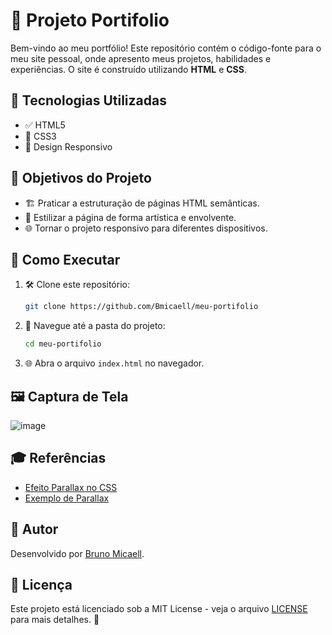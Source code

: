 # 🚀 Projeto Portifolio

Bem-vindo ao meu portfólio! Este repositório contém o código-fonte para o meu site pessoal, onde apresento meus projetos, habilidades e experiências. O site é construído utilizando **HTML** e **CSS**.

## 🚀 Tecnologias Utilizadas

- ✅ HTML5
- 🎨 CSS3 
- 📱 Design Responsivo

## 🎯 Objetivos do Projeto

- 🏗️ Praticar a estruturação de páginas HTML semânticas.
- 🎨 Estilizar a página de forma artística e envolvente.
- 🌐 Tornar o projeto responsivo para diferentes dispositivos.

## 📖 Como Executar

1. 🛠️ Clone este repositório:
   ```bash
   git clone https://github.com/Bmicaell/meu-portifolio
   ```
2. 📂 Navegue até a pasta do projeto:
   ```bash
   cd meu-portifolio
   ```
3. 🌐 Abra o arquivo `index.html` no navegador.

## 🖼️ Captura de Tela

![image](https://github.com/user-attachments/assets/8de36ed2-22fd-473b-98e5-6c641354abd6)


## 🎓 Referências

- [Efeito Parallax no CSS](https://developer.mozilla.org/pt-BR/docs/Web/CSS/CSS_scroll_snap)
- [Exemplo de Parallax](https://www.w3schools.com/howto/howto_css_parallax.asp)

## 👤 Autor

Desenvolvido por [Bruno Micaell](https://github.com/Bmicaell).

## 📜 Licença

Este projeto está licenciado sob a MIT License - veja o arquivo [LICENSE](LICENSE) para mais detalhes. 📃

